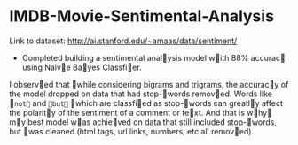 
# IMDB-Movie-Sentimental-Analysis

Link to dataset: http://ai.stanford.edu/~amaas/data/sentiment/

- Completed building a sentimental anal􏰋ysis model w􏰏ith 88% accurac􏰋 using Naiv􏰊e Ba􏰋yes Classfi􏰑er.

I observ􏰊ed that 􏰏while considering bigrams and trigrams, the accurac􏰋y of the model dropped on data that had stop-􏰏words remov􏰊ed. Words like 􏰣`not􏰤` and `􏰣but􏰤` 􏰏which are classfi􏰑ed as stop-􏰏words can greatl􏰋y affect the polarit􏰋y of the sentiment of a comment or te􏰠xt. And that is w􏰏hy􏰋 m􏰋y best model w􏰏as achie􏰊ved on data that still included stop-􏰏words, but 􏰏was cleaned (html tags, url links, numbers, etc all remov􏰊ed).

